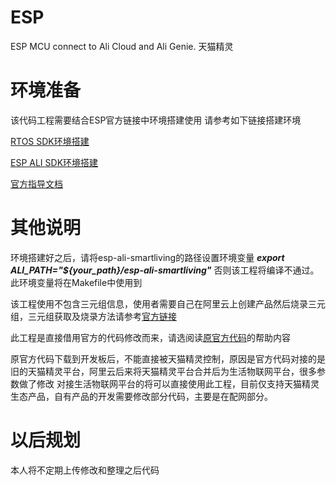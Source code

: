 # ESP
ESP MCU connect to Ali Cloud and Ali Genie. 天猫精灵

# 环境准备
该代码工程需要结合ESP官方链接中环境搭建使用
请参考如下链接搭建环境

[RTOS SDK环境搭建](https://github.com/espressif/ESP8266_RTOS_SDK)

[ESP ALI SDK环境搭建](https://github.com/espressif/esp-ali-smartliving)

[官方指导文档](https://docs.espressif.com/projects/esp8266-rtos-sdk/en/latest/get-started/index.html#guides)

# 其他说明
环境搭建好之后，请将esp-ali-smartliving的路径设置环境变量  ***export ALI_PATH="${your_path}/esp-ali-smartliving"***
否则该工程将编译不通过。此环境变量将在Makefile中使用到

该工程使用不包含三元组信息，使用者需要自己在阿里云上创建产品然后烧录三元组，三元组获取及烧录方法请参考[官方链接](https://github.com/espressif/esp-ali-smartliving/blob/master/config/mass_mfg/README.md)

此工程是直接借用官方的代码修改而来，请选阅读[原官方代码](https://github.com/espressif/esp-ali-smartliving/tree/master/examples/solutions/smart_light)的帮助内容

原官方代码下载到开发板后，不能直接被天猫精灵控制，原因是官方代码对接的是旧的天猫精灵平台，阿里云后来将天猫精灵平台合并后为生活物联网平台，很多参数做了修改
对接生活物联网平台的将可以直接使用此工程，目前仅支持天猫精灵生态产品，自有产品的开发需要修改部分代码，主要是在配网部分。


# 以后规划
本人将不定期上传修改和整理之后代码

